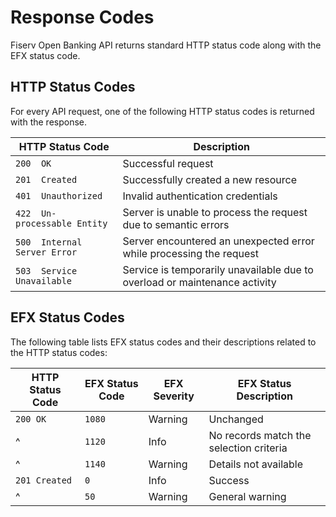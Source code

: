 # Response Codes

Fiserv Open Banking API returns standard HTTP status code along with the EFX status code.

## HTTP Status Codes

For every API request, one of the following HTTP status codes is returned with the response.

| HTTP Status Code          | Description   |
|-------------------|-----------|
| `200  OK `      | Successful request   |
| `201  Created `     | Successfully created a new resource     |
| `401  Unauthorized` | Invalid authentication credentials  |
| `422  Un-processable Entity`  | Server is unable to process the request due to semantic errors |
| `500  Internal Server Error ` | Server encountered an unexpected error while processing the request  |
| `503  Service Unavailable  `        | Service is temporarily unavailable due to overload or maintenance activity    |

## EFX Status Codes

The following table lists EFX status codes and their descriptions related to the HTTP status codes:

|HTTP Status Code|EFX Status Code|EFX Severity|EFX Status Description|
|--- |--- |--- |--- |
|`200 OK`|`1080`|Warning|Unchanged| 
|^|`1120`|Info|No records match the selection criteria|
|^|`1140`|Warning|Details not available|
|`201 Created`|`0`|Info|Success|
|^|`50`|Warning|General warning|









